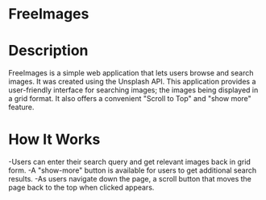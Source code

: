 # FreeImages
# Description
FreeImages is a simple web application that lets users browse and search images. It was created using the Unsplash API. This application provides a user-friendly interface for searching images; the images being displayed in a grid format. It also offers a convenient "Scroll to Top" and "show more" feature.

# How It Works
-Users can enter their search query and get relevant images back in grid form.
-A "show-more" button is available for users to get additional search results.
-As users navigate down the page, a scroll button that moves the page back to the top when clicked appears.
